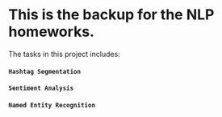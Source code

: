 # This is the backup for the NLP homeworks.
The tasks in this project includes:
#### `Hashtag Segmentation`
#### `Sentiment Analysis`
#### `Named Entity Recognition`
